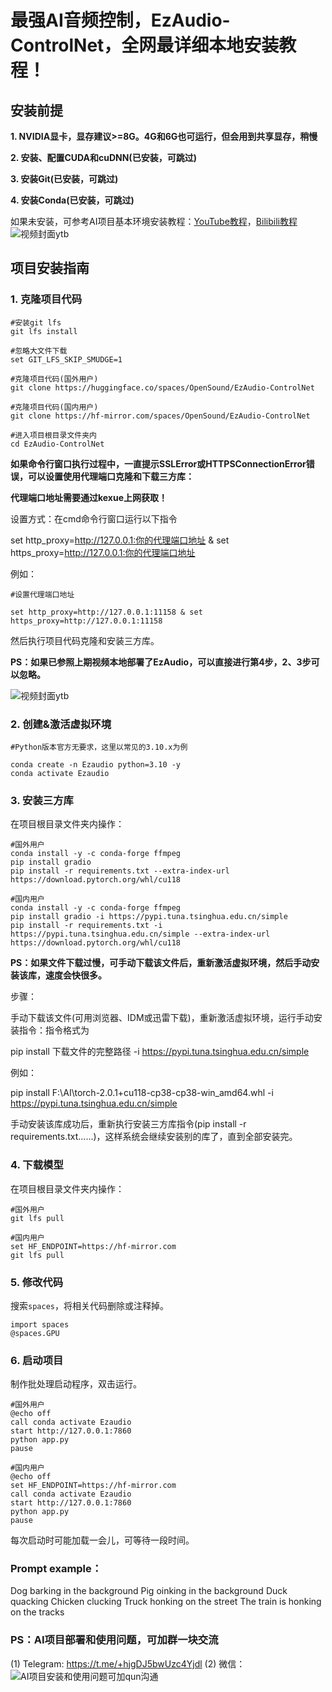 

# 最强AI音频控制，EzAudio-ControlNet，全网最详细本地安装教程！



## 安装前提

**1. NVIDIA显卡，显存建议>=8G。4G和6G也可运行，但会用到共享显存，稍慢**



**2. 安装、配置CUDA和cuDNN(已安装，可跳过)**

**3. 安装Git(已安装，可跳过)**

**4. 安装Conda(已安装，可跳过)**

如果未安装，可参考AI项目基本环境安装教程：[YouTube教程](https://youtu.be/yliAfNJgtpI?si=ODw5qKYQ5b9URA2c)，[Bilibili教程](https://www.bilibili.com/video/BV1seYteFEvy/?vd_source=6c8b8679b818b05d24c65f49a65eb994)
![视频封面ytb](https://github.com/user-attachments/assets/f16323f6-6721-43ab-bece-5b096fbeeb16)





## 项目安装指南

### **1. 克隆项目代码**

``` 
#安装git lfs
git lfs install

#忽略大文件下载
set GIT_LFS_SKIP_SMUDGE=1

#克隆项目代码(国外用户)
git clone https://huggingface.co/spaces/OpenSound/EzAudio-ControlNet

#克隆项目代码(国内用户)
git clone https://hf-mirror.com/spaces/OpenSound/EzAudio-ControlNet

#进入项目根目录文件夹内
cd EzAudio-ControlNet
```

**如果命令行窗口执行过程中，一直提示SSLError或HTTPSConnectionError错误，可以设置使用代理端口克隆和下载三方库：**

**代理端口地址需要通过kexue上网获取！**

设置方式：在cmd命令行窗口运行以下指令

set http_proxy=http://127.0.0.1:你的代理端口地址 & set https_proxy=http://127.0.0.1:你的代理端口地址

例如：

```
#设置代理端口地址

set http_proxy=http://127.0.0.1:11158 & set https_proxy=http://127.0.0.1:11158
```

然后执行项目代码克隆和安装三方库。



**PS：如果已参照上期视频本地部署了EzAudio，可以直接进行第4步，2、3步可以忽略。**

![视频封面ytb](F:\AI_Project\视频封面ytb.png)



### **2.** **创建&激活虚拟环境**

```
#Python版本官方无要求，这里以常见的3.10.x为例

conda create -n Ezaudio python=3.10 -y
conda activate Ezaudio
```

### **3. 安装三方库**

在项目根目录文件夹内操作：

```
#国外用户
conda install -y -c conda-forge ffmpeg
pip install gradio
pip install -r requirements.txt --extra-index-url https://download.pytorch.org/whl/cu118

#国内用户
conda install -y -c conda-forge ffmpeg
pip install gradio -i https://pypi.tuna.tsinghua.edu.cn/simple
pip install -r requirements.txt -i https://pypi.tuna.tsinghua.edu.cn/simple --extra-index-url https://download.pytorch.org/whl/cu118
```

**PS：如果文件下载过慢，可手动下载该文件后，重新激活虚拟环境，然后手动安装该库，速度会快很多。**

步骤：

手动下载该文件(可用浏览器、IDM或迅雷下载)，重新激活虚拟环境，运行手动安装指令：指令格式为

pip install 下载文件的完整路径 -i https://pypi.tuna.tsinghua.edu.cn/simple

例如：

pip install F:\AI\torch-2.0.1+cu118-cp38-cp38-win_amd64.whl -i https://pypi.tuna.tsinghua.edu.cn/simple

手动安装该库成功后，重新执行安装三方库指令(pip install -r requirements.txt......)，这样系统会继续安装别的库了，直到全部安装完。

### 4. 下载模型

在项目根目录文件夹内操作：

```
#国外用户
git lfs pull

#国内用户
set HF_ENDPOINT=https://hf-mirror.com
git lfs pull
```

### 5. 修改代码

搜索`spaces`，将相关代码删除或注释掉。

```
import spaces
@spaces.GPU
```

### 6. 启动项目

制作批处理启动程序，双击运行。

```
#国外用户
@echo off
call conda activate Ezaudio
start http://127.0.0.1:7860
python app.py
pause

#国内用户
@echo off
set HF_ENDPOINT=https://hf-mirror.com
call conda activate Ezaudio
start http://127.0.0.1:7860
python app.py
pause
```
每次启动时可能加载一会儿，可等待一段时间。

### Prompt example：
Dog barking in the background
Pig oinking in the background
Duck quacking
Chicken clucking
Truck honking on the street
The train is honking on the tracks

### PS：AI项目部署和使用问题，可加群一块交流
(1) Telegram: https://t.me/+hjgDJ5bwUzc4Yjdl
(2) 微信：
![AI项目安装和使用问题可加qun沟通](https://github.com/user-attachments/assets/569a4851-3266-4b78-ac86-bb043c4d0786)


